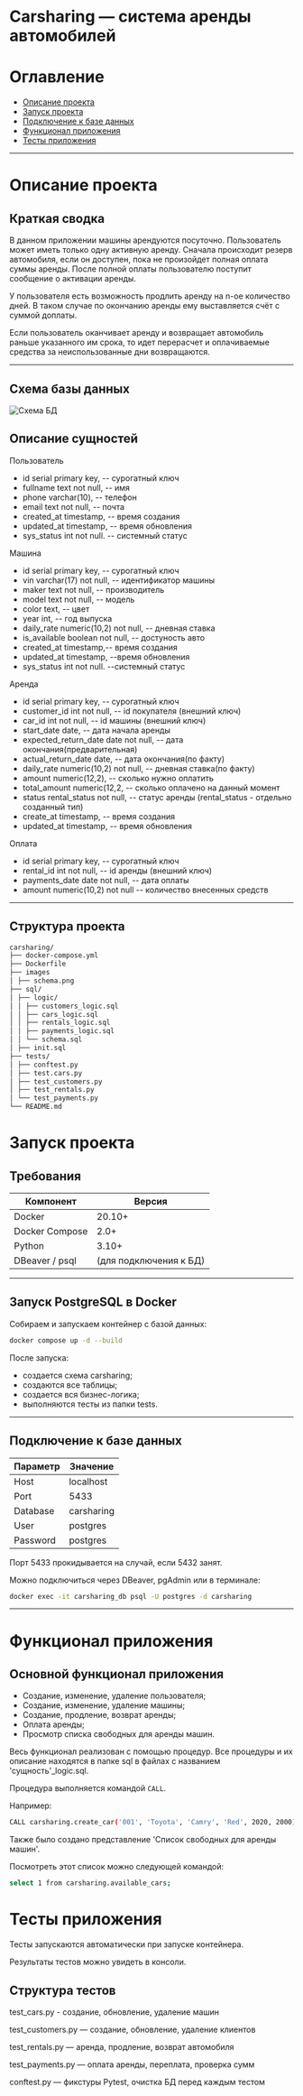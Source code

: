# Carsharing — система аренды автомобилей
# Оглавление

- [Описание проекта](#Описание-проекта)
- [Запуск проекта](#Запуск-проекта)
- [Подключение к базе данных](#Подключение-к-базе-данных)
- [Функционал приложения](#Функционал-приложения)
- [Тесты приложения](#Тесты-приложения)
---
# Описание проекта
## Краткая сводка

В данном приложении машины арендуются посуточно. Пользователь может иметь только одну активную аренду. Сначала происходит резерв автомобиля, если он доступен, пока не произойдет полная оплата суммы аренды. После полной оплаты пользователю поступит сообщение о активации аренды.

У пользователя есть возможность продлить аренду на n-ое количество дней. В таком случае по окончанию аренды ему выставляется счёт с суммой доплаты.

Если пользователь оканчивает аренду и возвращает автомобиль раньше указанного им срока, то идет перерасчет и оплачиваемые средства за неиспользованные дни возвращаются.


---
## Схема базы данных

![Схема БД](images/schema.png)

## Описание сущностей

Пользователь
-	id serial primary key, -- сурогатный ключ
-	fullname text not null, -- имя
-	phone varchar(10), -- телефон
-	email text not null, -- почта
-	created_at timestamp, -- время создания
-	updated_at timestamp, -- время обновления
-	sys_status int not null. -- системный статус

Машина
-	id serial primary key, -- сурогатный ключ
-	vin varchar(17) not null, -- идентификатор машины
- maker text not null, -- производитель
- model text not null, -- модель
-	color text, -- цвет
-	year int, -- год выпуска
-	daily_rate numeric(10,2) not null, -- дневная ставка
-	is_available boolean not null, -- достуность авто
-	created_at timestamp,-- время создания
-	updated_at timestamp, --время обновления
-	sys_status int not null. --системный статус

Аренда
-	id serial primary key, -- сурогатный ключ
-	customer_id int not null, -- id покупателя (внешний ключ)
-	car_id int not null, -- id машины (внешний ключ)
-	start_date date, -- дата начала аренды
-	expected_return_date date not null, -- дата окончания(предварительная)
-	actual_return_date date, -- дата окончания(по факту)
-	daily_rate numeric(10,2) not null, -- дневная ставка(по факту)
-	amount numeric(12,2), -- сколько нужно оплатить
-	total_amount numeric(12,2, -- сколько оплачено на данный момент
-	status rental_status not null, -- статус аренды (rental_status - отдельно созданный тип)
-	create_at timestamp, -- время создания
-	updated_at timestamp, -- время обновления

Оплата
-	id serial primary key, -- сурогатный ключ
-	rental_id int not null, -- id аренды (внешний ключ)
-	payments_date date not null, -- дата оплаты
-	amount numeric(10,2) not null -- количество внесенных средств
---

## Структура проекта
```markdown
carsharing/
├── docker-compose.yml
├── Dockerfile
├── images
│ ├── schema.png
├── sql/
│ ├── logic/
│ │ ├── customers_logic.sql
│ │ ├── cars_logic.sql
│ │ ├── rentals_logic.sql
│ │ ├── payments_logic.sql
│ │ └── schema.sql
│ ├── init.sql
├── tests/
│ ├── conftest.py
│ ├── test.cars.py
│ ├── test_customers.py
│ ├── test_rentals.py
│ └── test_payments.py
└── README.md
```

# Запуск проекта

## Требования

| Компонент | Версия |
|------------|--------|
| Docker | 20.10+ |
| Docker Compose | 2.0+ |
| Python | 3.10+ |
| DBeaver / psql | (для подключения к БД) |

---

## Запуск PostgreSQL в Docker

Собираем и запускаем контейнер с базой данных:

```bash
docker compose up -d --build
```

После запуска:

- создается схема carsharing;
- создаются все таблицы;
- создается вся бизнес-логика;
- выполняются тесты из папки tests.

---

## Подключение к базе данных

| Параметр | Значение |
|------------|--------|
| Host | localhost |
| Port | 5433 |
| Database | carsharing |
| User | postgres |
|Password| postgres |

Порт 5433 прокидывается на случай, если 5432 занят.

Можно подключиться через DBeaver, pgAdmin или в терминале:

```bash
docker exec -it carsharing_db psql -U postgres -d carsharing
```
---
# Функционал приложения

## Основной функционал приложения

- Создание, изменение, удаление пользователя;
- Создание, изменение, удаление машины;
- Создание, продление, возврат аренды;
- Оплата аренды;
- Просмотр списка свободных для аренды машин.

Весь функционал реализован с помощью процедур.
Все процедуры и их описание находятся в папке sql в файлах с названием 'сущность'_logic.sql.

Процедура выполняется командой `CALL`.

Например:
```bash
CALL carsharing.create_car('001', 'Toyota', 'Camry', 'Red', 2020, 2000);
```

Также было создано представление 'Список свободных для аренды машин'.

Посмотреть этот список можно следующей командой:
```bash
select 1 from carsharing.available_cars;
```

# Тесты приложения

Тесты запускаются автоматически при запуске контейнера.

Результаты тестов можно увидеть в консоли.

## Структура тестов

test_cars.py - создание, обновление, удаление машин

test_customers.py — создание, обновление, удаление клиентов

test_rentals.py — аренда, продление, возврат автомобиля

test_payments.py — оплата аренды, переплата, проверка сумм

conftest.py — фикстуры Pytest, очистка БД перед каждым тестом






































